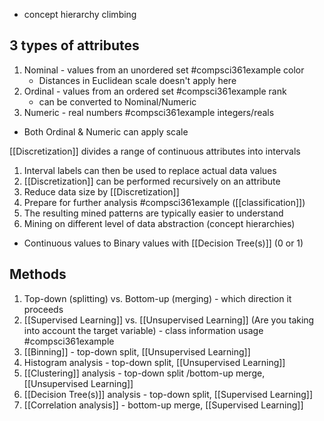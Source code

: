 - concept hierarchy climbing
## 3 types of attributes
1. Nominal - values from an unordered set #compsci361example color
	- Distances in Euclidean scale doesn't apply here
2. Ordinal - values from an ordered set #compsci361example rank
	- can be converted to Nominal/Numeric
3. Numeric - real numbers #compsci361example integers/reals
- Both Ordinal & Numeric can apply scale

[[Discretization]] divides a range of continuous attributes into intervals
1. Interval labels can then be used to replace actual data values
2. [[Discretization]] can be performed recursively on an attribute
3. Reduce data size by [[Discretization]]
4. Prepare for further analysis #compsci361example ([[classification]])
5. The resulting mined patterns are typically easier to understand
6. Mining on different level of data abstraction (concept hierarchies)
- Continuous values to Binary values with [[Decision Tree(s)]] (0 or 1)

## Methods
1. Top-down (splitting) vs. Bottom-up (merging) - which direction it proceeds
2. [[Supervised Learning]] vs. [[Unsupervised Learning]] (Are you taking into account the target variable) - class information usage
#compsci361example 
1. [[Binning]] - top-down split, [[Unsupervised Learning]]
2. Histogram analysis - top-down split, [[Unsupervised Learning]]
3. [[Clustering]] analysis - top-down split /bottom-up merge, [[Unsupervised Learning]]
4. [[Decision Tree(s)]] analysis - top-down split, [[Supervised Learning]]
5. [[Correlation analysis]] - bottom-up merge, [[Supervised Learning]]
